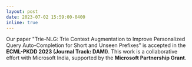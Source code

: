 ```yaml
---
layout: post
date: 2023-07-02 15:59:00-0400
inline: true
---
```


Our paper "Trie-NLG: Trie Context Augmentation to Improve Personalized Query Auto-Completion for Short and Unseen Prefixes" is accepted in the **ECML-PKDD 2023 (Journal Track: DAMI)**. This work is a collaborative effort with Microsoft India, supported by the **Microsoft Partnership Grant**.
